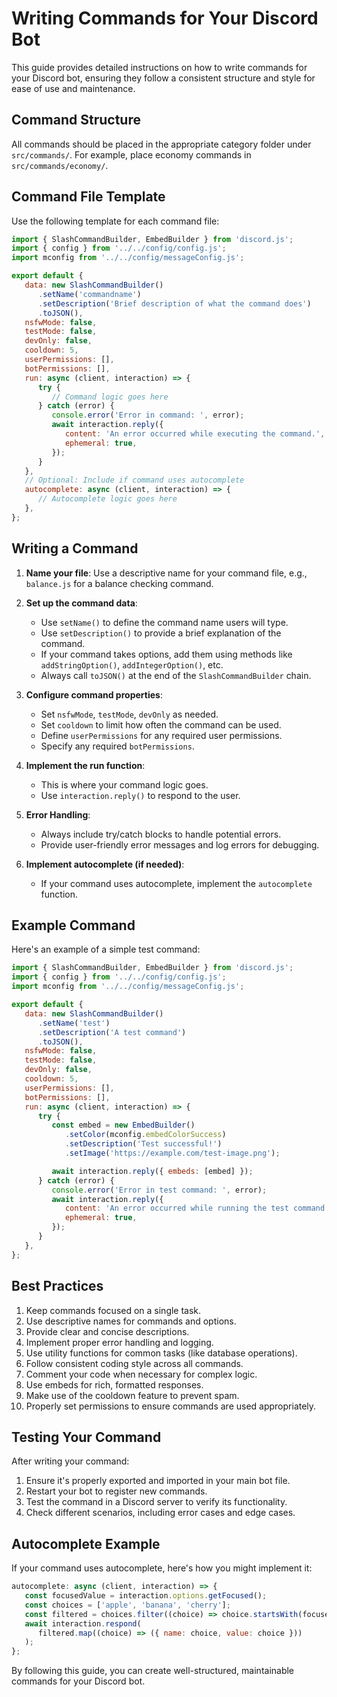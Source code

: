 # Writing Commands for Your Discord Bot

This guide provides detailed instructions on how to write commands for your Discord bot, ensuring they follow a consistent structure and style for ease of use and maintenance.

## Command Structure

All commands should be placed in the appropriate category folder under `src/commands/`. For example, place economy commands in `src/commands/economy/`.

## Command File Template

Use the following template for each command file:

```javascript
import { SlashCommandBuilder, EmbedBuilder } from 'discord.js';
import { config } from '../../config/config.js';
import mconfig from '../../config/messageConfig.js';

export default {
   data: new SlashCommandBuilder()
      .setName('commandname')
      .setDescription('Brief description of what the command does')
      .toJSON(),
   nsfwMode: false,
   testMode: false,
   devOnly: false,
   cooldown: 5,
   userPermissions: [],
   botPermissions: [],
   run: async (client, interaction) => {
      try {
         // Command logic goes here
      } catch (error) {
         console.error('Error in command: ', error);
         await interaction.reply({
            content: 'An error occurred while executing the command.',
            ephemeral: true,
         });
      }
   },
   // Optional: Include if command uses autocomplete
   autocomplete: async (client, interaction) => {
      // Autocomplete logic goes here
   },
};
```

## Writing a Command

1. **Name your file**: Use a descriptive name for your command file, e.g., `balance.js` for a balance checking command.

2. **Set up the command data**:
   - Use `setName()` to define the command name users will type.
   - Use `setDescription()` to provide a brief explanation of the command.
   - If your command takes options, add them using methods like `addStringOption()`, `addIntegerOption()`, etc.
   - Always call `toJSON()` at the end of the `SlashCommandBuilder` chain.

3. **Configure command properties**:
   - Set `nsfwMode`, `testMode`, `devOnly` as needed.
   - Set `cooldown` to limit how often the command can be used.
   - Define `userPermissions` for any required user permissions.
   - Specify any required `botPermissions`.

4. **Implement the run function**:
   - This is where your command logic goes.
   - Use `interaction.reply()` to respond to the user.

5. **Error Handling**:
   - Always include try/catch blocks to handle potential errors.
   - Provide user-friendly error messages and log errors for debugging.

6. **Implement autocomplete (if needed)**:
   - If your command uses autocomplete, implement the `autocomplete` function.

## Example Command

Here's an example of a simple test command:

```javascript
import { SlashCommandBuilder, EmbedBuilder } from 'discord.js';
import { config } from '../../config/config.js';
import mconfig from '../../config/messageConfig.js';

export default {
   data: new SlashCommandBuilder()
      .setName('test')
      .setDescription('A test command')
      .toJSON(),
   nsfwMode: false,
   testMode: false,
   devOnly: false,
   cooldown: 5,
   userPermissions: [],
   botPermissions: [],
   run: async (client, interaction) => {
      try {
         const embed = new EmbedBuilder()
            .setColor(mconfig.embedColorSuccess)
            .setDescription('Test successful!')
            .setImage('https://example.com/test-image.png');

         await interaction.reply({ embeds: [embed] });
      } catch (error) {
         console.error('Error in test command: ', error);
         await interaction.reply({
            content: 'An error occurred while running the test command.',
            ephemeral: true,
         });
      }
   },
};
```

## Best Practices

1. Keep commands focused on a single task.
2. Use descriptive names for commands and options.
3. Provide clear and concise descriptions.
4. Implement proper error handling and logging.
5. Use utility functions for common tasks (like database operations).
6. Follow consistent coding style across all commands.
7. Comment your code when necessary for complex logic.
8. Use embeds for rich, formatted responses.
9. Make use of the cooldown feature to prevent spam.
10. Properly set permissions to ensure commands are used appropriately.

## Testing Your Command

After writing your command:

1. Ensure it's properly exported and imported in your main bot file.
2. Restart your bot to register new commands.
3. Test the command in a Discord server to verify its functionality.
4. Check different scenarios, including error cases and edge cases.

## Autocomplete Example

If your command uses autocomplete, here's how you might implement it:

```javascript
autocomplete: async (client, interaction) => {
   const focusedValue = interaction.options.getFocused();
   const choices = ['apple', 'banana', 'cherry'];
   const filtered = choices.filter((choice) => choice.startsWith(focusedValue));
   await interaction.respond(
      filtered.map((choice) => ({ name: choice, value: choice }))
   );
};
```

By following this guide, you can create well-structured, maintainable commands for your Discord bot.